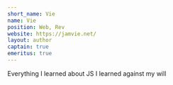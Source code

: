 ```yaml
---
short_name: Vie
name: Vie
position: Web, Rev
website: https://jamvie.net/
layout: author
captain: true
emeritus: true
---
```

Everything I learned about JS I learned against my will

